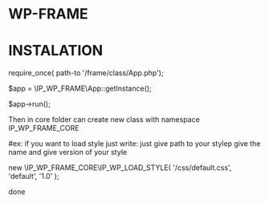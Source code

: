 # WP-FRAME
# INSTALATION
require_once( path-to '/frame/class/App.php');

$app = \IP_WP_FRAME\App::getInstance();

$app->run();

Then in core folder can create new class with namespace IP_WP_FRAME_CORE

#ex:
if you want to load style just write:
just give path to your styleр give the name and give version of your style

new \IP_WP_FRAME_CORE\IP_WP_LOAD_STYLE( '/css/default.css', 'default', '1.0' );

done

